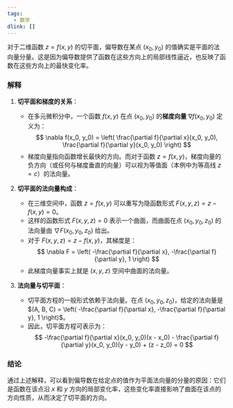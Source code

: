 ```yaml
---
tags:
  - 数学
dlink: []
---
```

对于二维函数 $z = f(x, y)$ 的切平面，偏导数在某点 $(x_0, y_0)$ 的值确实是平面的法向量分量。这是因为偏导数提供了函数在这些方向上的局部线性逼近，也反映了函数在这些方向上的最快变化率。

### 解释

1. **切平面和梯度的关系**：
   - 在多元微积分中，一个函数 $f(x, y)$ 在点 $(x_0, y_0)$ 的**梯度向量** $\nabla f(x_0, y_0)$ 定义为：
     $$
     \nabla f(x_0, y_0) = \left( \frac{\partial f}{\partial x}(x_0, y_0), \frac{\partial f}{\partial y}(x_0, y_0) \right)
     $$
   - 梯度向量指向函数增长最快的方向。而对于函数 $z = f(x, y)$，梯度向量的负方向（或任何与梯度垂直的向量）可以视为等值面（本例中为等高线 $z = c$）的法向量。

2. **切平面的法向量构成**：
   - 在三维空间中，函数 $z = f(x, y)$ 可以重写为隐函数形式 $F(x, y, z) = z - f(x, y) = 0$。
   - 这样的函数形式 $F(x, y, z) = 0$ 表示一个曲面，而曲面在点 $(x_0, y_0, z_0)$ 的法向量由 $\nabla F(x_0, y_0, z_0)$ 给出。
   - 对于 $F(x, y, z) = z - f(x, y)$，其梯度是：
     $$
     \nabla F = \left( -\frac{\partial f}{\partial x}, -\frac{\partial f}{\partial y}, 1 \right)
     $$
   - 此梯度向量事实上就是 $(x, y, z)$ 空间中曲面的法向量。

3. **法向量与切平面**：
   - 切平面方程的一般形式依赖于法向量。在点 $(x_0, y_0, z_0)$，给定的法向量是 $(A, B, C) = \left( -\frac{\partial f}{\partial x}, -\frac{\partial f}{\partial y}, 1 \right)$。
   - 因此，切平面方程可表示为：
     $$
     -\frac{\partial f}{\partial x}(x_0, y_0)(x - x_0) - \frac{\partial f}{\partial y}(x_0, y_0)(y - y_0) + (z - z_0) = 0
     $$

### 结论

通过上述解释，可以看到偏导数在给定点的值作为平面法向量的分量的原因：它们是函数在该点沿 $x$ 和 $y$ 方向的局部变化率，这些变化率直接影响了曲面在该点的方向性质，从而决定了切平面的方向。